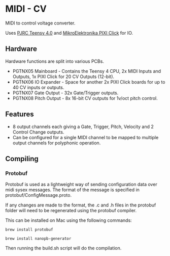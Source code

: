 # MIDI - CV

MIDI to control voltage converter.

Uses [PJRC Teensy 4.0](https://www.pjrc.com/teensy-4-0/) and [MikroElektronika PIXI Click](https://www.mikroe.com/pixi-click) for IO.



## Hardware

Hardware functions are split into various PCBs.

* PGTNX05 Mainboard - Contains the Teensy 4 CPU, 2x MIDI Inputs and Outputs, 1x PIXI Click for 20 CV Outputs (12-bit).
* PGTNX06 IO Expander - Space for another 2x PIXI Click boards for up to 40 CV inputs or outputs.
* PGTNX07 Gate Output - 32x Gate/Trigger outputs.
* PGTNX08 Pitch Output - 8x 16-bit CV outputs for 1v/oct pitch control.

## Features

* 8 output channels each giving a Gate, Trigger, Pitch, Velocity and 2 Control Change outputs.
* Can be configured for a single MIDI channel to be mapped to multiple output channels for polyphonic operation.


## Compiling

### Protobuf

Protobuf is used as a lightweight way of sending configuration data over midi sysex messages. The format of the message is specified in protobuf/ConfigMessage.proto.

If any changes are made to the format, the .c and .h files in the protobuf folder will need to be regenerated using the protobuf compiler.

This can be installed on Mac using the following commands:

`brew install protobuf`

`brew install nanopb-generator`

Then running the build.sh script will do the compilation.
